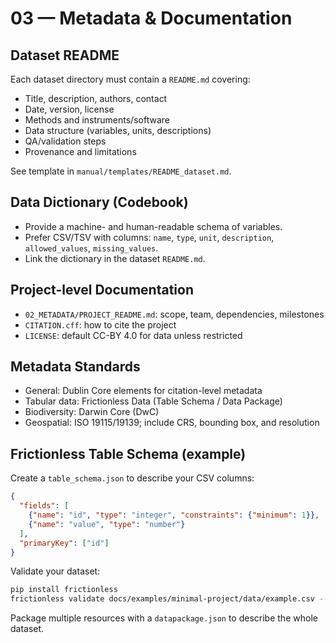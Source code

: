 # 03 — Metadata & Documentation

## Dataset README
Each dataset directory must contain a `README.md` covering:
- Title, description, authors, contact
- Date, version, license
- Methods and instruments/software
- Data structure (variables, units, descriptions)
- QA/validation steps
- Provenance and limitations

See template in `manual/templates/README_dataset.md`.

## Data Dictionary (Codebook)
- Provide a machine- and human-readable schema of variables.
- Prefer CSV/TSV with columns: `name`, `type`, `unit`, `description`, `allowed_values`, `missing_values`.
- Link the dictionary in the dataset `README.md`.

## Project-level Documentation
- `02_METADATA/PROJECT_README.md`: scope, team, dependencies, milestones
- `CITATION.cff`: how to cite the project
- `LICENSE`: default CC-BY 4.0 for data unless restricted

## Metadata Standards
- General: Dublin Core elements for citation-level metadata
- Tabular data: Frictionless Data (Table Schema / Data Package)
- Biodiversity: Darwin Core (DwC)
- Geospatial: ISO 19115/19139; include CRS, bounding box, and resolution

## Frictionless Table Schema (example)
Create a `table_schema.json` to describe your CSV columns:

```json
{
  "fields": [
    {"name": "id", "type": "integer", "constraints": {"minimum": 1}},
    {"name": "value", "type": "number"}
  ],
  "primaryKey": ["id"]
}
```

Validate your dataset:
```bash
pip install frictionless
frictionless validate docs/examples/minimal-project/data/example.csv --schema table_schema.json
```

Package multiple resources with a `datapackage.json` to describe the whole dataset.
